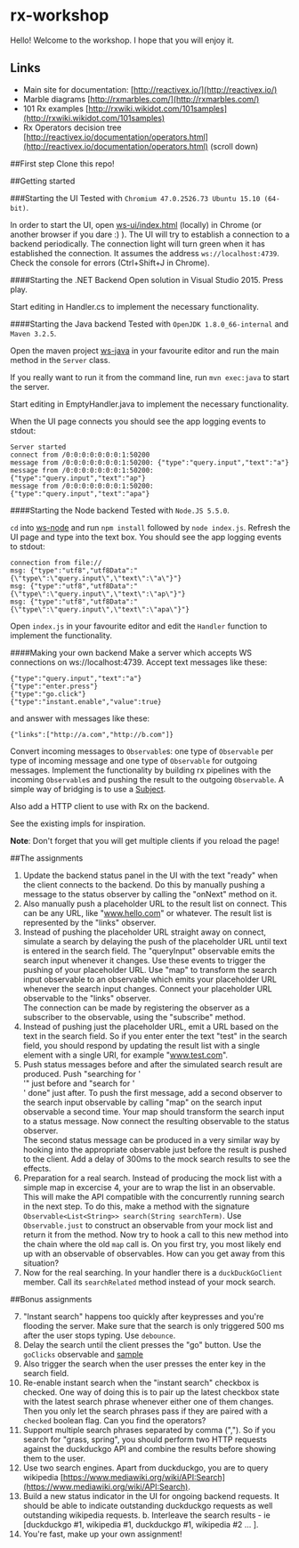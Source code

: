 # rx-workshop

Hello!
Welcome to the workshop. I hope that you will enjoy it. 

## Links

* Main site for documentation: [http://reactivex.io/](http://reactivex.io/)
* Marble diagrams [http://rxmarbles.com/](http://rxmarbles.com/)
* 101 Rx examples [http://rxwiki.wikidot.com/101samples](http://rxwiki.wikidot.com/101samples)
* Rx Operators decision tree [http://reactivex.io/documentation/operators.html](http://reactivex.io/documentation/operators.html) (scroll down)

##First step
Clone this repo!

##Getting started

###Starting the UI
Tested with `Chromium 47.0.2526.73 Ubuntu 15.10 (64-bit)`.

In order to start the UI, open [ws-ui/index.html](ws-ui/index.html) (locally) in Chrome (or another browser if you dare :) ). 
The UI will try to establish a connection to a backend periodically. The connection light will turn green when it has established the connection.
 It assumes the address `ws://localhost:4739`. Check the console for errors (Ctrl+Shift+J in Chrome).

####Starting the .NET Backend
Open solution in Visual Studio 2015. Press play.

Start editing in Handler.cs to implement the necessary functionality.

####Starting the Java backend
Tested with `OpenJDK 1.8.0_66-internal` and `Maven 3.2.5`.

Open the maven project [ws-java](ws-java/) in your favourite editor and run the 
main method in the `Server` class.
 
If you really want to run it from the command line, run `mvn exec:java` to start the server.

Start editing in EmptyHandler.java to implement the necessary functionality.

When the UI page connects you should see the app logging events to stdout:

```
Server started
connect from /0:0:0:0:0:0:0:1:50200
message from /0:0:0:0:0:0:0:1:50200: {"type":"query.input","text":"a"}
message from /0:0:0:0:0:0:0:1:50200: {"type":"query.input","text":"ap"}
message from /0:0:0:0:0:0:0:1:50200: {"type":"query.input","text":"apa"}
```

####Starting the Node backend
Tested with `Node.JS 5.5.0`.

`cd` into [ws-node](ws-node/) and run `npm install` followed by `node index.js`. Refresh the UI page and type into the text box.
You should see the app logging events to stdout:

```
connection from file://
msg: {"type":"utf8","utf8Data":"{\"type\":\"query.input\",\"text\":\"a\"}"}
msg: {"type":"utf8","utf8Data":"{\"type\":\"query.input\",\"text\":\"ap\"}"}
msg: {"type":"utf8","utf8Data":"{\"type\":\"query.input\",\"text\":\"apa\"}"}
```

Open `index.js` in your favourite editor and edit the `Handler` function to implement the functionality.

####Making your own backend
Make a server which accepts WS connections on ws://localhost:4739. Accept text messages like these:
```
{"type":"query.input","text":"a"}
{"type":"enter.press"}
{"type":"go.click"}
{"type":"instant.enable","value":true}
```

and answer with messages like these:
```
{"links":["http://a.com","http://b.com"]}
```

Convert incoming messages to `Observable`s: one type of `Observable` per type of incoming message and one type of `Observable`
for outgoing messages. Implement the functionality by building rx pipelines with the incoming `Observable`s and pushing the result to
the outgoing `Observable`. A simple way of bridging is to use a [Subject](http://reactivex.io/documentation/subject.html). 

Also add a HTTP client to use with Rx on the backend.

See the existing impls for inspiration.

**Note**: Don't forget that you will get multiple clients if you reload the page!

##The assignments

1. Update the backend status panel in the UI with the text "ready" when the client connects to the backend. 
   Do this by manually pushing a message to the status observer by calling the "onNext" method on it.
2. Also manually push a placeholder URL to the result list on connect. This can be any URL, like "www.hello.com" or whatever.
   The result list is represented by the "links" observer.
3. Instead of pushing the placeholder URL straight away on connect, simulate a search by delaying the push of the 
   placeholder URL until text is entered in the search field. The "queryInput" observable emits the search input whenever it changes. 
   Use these events to trigger the pushing of your placeholder URL. 
   Use "map" to transform the search input observable to an observable which emits your placeholder URL whenever the search input changes.
   Connect your placeholder URL observable to the "links" observer.  
   The connection can be made by registering the observer as a subscriber to the observable, using the "subscribe" method.
4. Instead of pushing just the placeholder URL, emit a URL based on the text in the search field. So if you enter enter the text "test" in the search field, 
    you should respond by updating the result list with a single element with a single URI, for example "www.test.com".
5. Push status messages before and after the simulated search result are produced. 
   Push "searching for '<search input>'" just before and "search for '<search input>' done" just after. To push the 
   first message, add a second observer to the search input observable by calling "map" on the search input observable a second time.
   Your map should transform the search input to a status message. Now connect the resulting observable to the status observer.  
   The second status message can be produced in a very similar way by hooking into the appropriate observable just before the result is pushed to the client.
   Add a delay of 300ms to the mock search results to see the effects.
6. Preparation for a real search. Instead of producing the mock list with a simple map in excercise 4,
   your are to wrap the list in an observable. This will make the API compatible with the concurrently running search in the next step.
   To do this, make a method with the signature `Observable<List<String>> search(String searchTerm)`.
   Use `Observable.just` to construct an observable from your mock list and return
   it from the method. Now try to hook a call to this new method into the chain where the old `map` call is. On you first try, you most likely end up
   with an observable of observables. How can you get away from this situation?   
6. Now for the real searching. In your handler there is a `duckDuckGoClient` member. Call its `searchRelated` method instead of your mock search. 

##Bonus assignments

7. "Instant search" happens too quickly after keypresses and you're flooding the server. Make sure that the search is only triggered 500 ms after the user stops typing. Use `debounce`.    
8. Delay the search until the client presses the "go" button. Use the `goClicks` observable and [sample](http://reactivex.io/RxJava/javadoc/rx/Observable.html#sample(rx.Observable))
9. Also trigger the search when the user presses the enter key in the search field.
10. Re-enable instant search when the "instant search" checkbox is checked. One way of doing this is to pair up the latest checkbox state with the latest search phrase whenever either one of them changes. 
   Then you only let the search phrases pass if they are paired with a `checked` boolean flag. Can you find the operators?
11. Support multiple search phrases separated by comma (","). So if you search for "grass, spring", you should perform two HTTP requests against the duckduckgo API and combine the results before showing them to the user.
12. Use two search engines. Apart from duckduckgo, you are to query wikipedia [https://www.mediawiki.org/wiki/API:Search](https://www.mediawiki.org/wiki/API:Search).
13. Build a new status indicator in the UI for ongoing backend requests. It should be able to indicate outstanding duckduckgo requests as well outstanding wikipedia requests.
    b. Interleave the search results - ie [duckduckgo #1, wikipedia #1, duckduckgo #1, wikipedia #2 ... ].
14. You're fast, make up your own assignment!
